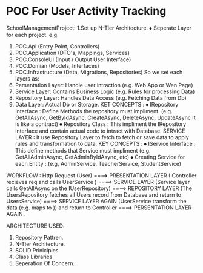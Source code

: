 # POC For User Activity Tracking

SchoolManagementProject:
1.Set up N-Tier Architecture.
⦁	Seperate Layer for each project. e.g.
1.	POC.Api (Entry Point, Controllers)
2.	POC.Application (DTO's, Mappings, Services)
2.	POC.ConsoleUI (Input / Output User Interface)
3.	POC.Domian (Models, Interfaces)
4.	POC.Infrastructure (Data, Migrations, Repositories)
So we set each layers as:
1.	Persentation Layer: Handle user intraction (e.g. Web App or Wen Page)
2.	Service Layer: Contains Business Logic (e.g. Rules for processing Data)
3.	Repository Layer: Handles Data Access (e.g. Fetching Data from Db)
4.	Data Layer: Actual Db or Storage.
KET CONCEPTS :
⦁	IRepository Interface : Define Methods the repository must impliment.
            (e.g. GetAllAsync, GetByIdAsync, CreateAsync, DeleteAsync, UpdateAsync It is like a contract)
⦁	Repository Class : This impliment the IRepository interface and contain actual code to intract with Database.
SERVICE LAYER : It use Repository Layer to fetch to fetch or save data to apply rules and transformation to data.
KEY CONCEPTS : 
⦁	IService Interface : This define methods that Service must impliment (e.g. GetAllAdminAsync, GetAdminByIdAsync, etc)
⦁	Creating Service for each Entity : (e.g, AdminService, TeacherService, StudentService)

WORKFLOW : 
Http Request (User) ====> PRESENTATION LAYER ( Controller recieves req and calls UserService ) 
====> SERVICE LAYER (Service layer calls GetAllAsync on the IUserRepository) 
====> REPOSITORY LAYER (The UsersRepository fetches all Users record from Database and return to UsersService) 
====> SERVICE LAYER AGAIN (UserService transform the data (e.g. maps <Users> to <UsersDto>)) and return to Controller 
====> PERSENTATION LAYER AGAIN <Result in JSON>.

ARCHITECTURE USED:
1.	Repository Pattren.
2.	N-Tier Architecture.
3.	SOLID Priniciples
4.	Class Libraries.
5.	Seperation Of Concern.
 
